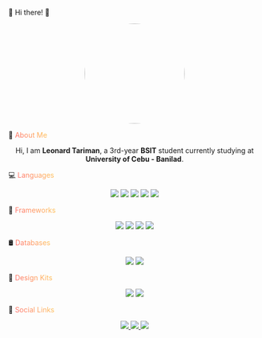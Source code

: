 🚀 Hi there! 👋
<p align="center"> <img src="https://github.com/user-attachments/assets/5211b712-c5aa-41f8-aefc-3a06c7a96ca1" width="200" style="border-radius: 50%;"/> </p>
📌 <span style="background: linear-gradient(45deg, #ff6b6b, #ffcc5c); -webkit-background-clip: text; color: transparent;">About Me</span>
<p align="center"> Hi, I am <b>Leonard Tariman</b>, a 3rd-year <b>BSIT</b> student currently studying at <b>University of Cebu - Banilad</b>. </p>
💻 <span style="background: linear-gradient(45deg, #ff6b6b, #ffcc5c); -webkit-background-clip: text; color: transparent;">Languages</span>
<p align="center"> <img src="https://img.shields.io/badge/C%23-239120?style=for-the-badge&logo=c-sharp&logoColor=white"/> <img src="https://img.shields.io/badge/Java-ED8B00?style=for-the-badge&logo=java&logoColor=white"/> <img src="https://img.shields.io/badge/JavaScript-F7DF1E?style=for-the-badge&logo=javascript&logoColor=black"/> <img src="https://img.shields.io/badge/Kotlin-7F52FF?style=for-the-badge&logo=kotlin&logoColor=white"/> <img src="https://img.shields.io/badge/Python-3776AB?style=for-the-badge&logo=python&logoColor=white"/> </p>
🚀 <span style="background: linear-gradient(45deg, #ff6b6b, #ffcc5c); -webkit-background-clip: text; color: transparent;">Frameworks</span>
<p align="center"> <img src="https://img.shields.io/badge/.NET-512BD4?style=for-the-badge&logo=dotnet&logoColor=white"/> <img src="https://img.shields.io/badge/Node.js-43853D?style=for-the-badge&logo=node.js&logoColor=white"/> <img src="https://img.shields.io/badge/React-20232A?style=for-the-badge&logo=react&logoColor=61DAFB"/> <img src="https://img.shields.io/badge/Robot-000000?style=for-the-badge&logo=robotframework&logoColor=white"/> </p>
🛢️ <span style="background: linear-gradient(45deg, #ff6b6b, #ffcc5c); -webkit-background-clip: text; color: transparent;">Databases</span>
<p align="center"> <img src="https://img.shields.io/badge/MySQL-4479A1?style=for-the-badge&logo=mysql&logoColor=white"/> <img src="https://img.shields.io/badge/MongoDB-47A248?style=for-the-badge&logo=mongodb&logoColor=white"/> </p>
🎨 <span style="background: linear-gradient(45deg, #ff6b6b, #ffcc5c); -webkit-background-clip: text; color: transparent;">Design Kits</span>
<p align="center"> <img src="https://img.shields.io/badge/Canva-00C4CC?style=for-the-badge&logo=canva&logoColor=white"/> <img src="https://img.shields.io/badge/Figma-F24E1E?style=for-the-badge&logo=figma&logoColor=white"/> </p>
🔗 <span style="background: linear-gradient(45deg, #ff6b6b, #ffcc5c); -webkit-background-clip: text; color: transparent;">Social Links</span>
<p align="center">
  <a href="https://www.facebook.com/leonaaaaard" target="_blank">
    <img src="https://img.shields.io/badge/Facebook-1877F2?style=for-the-badge&logo=facebook&logoColor=white" 
      style="transition: 0.3s; filter: brightness(1);" 
      onmouseover="this.style.filter='brightness(1.2)'" 
      onmouseout="this.style.filter='brightness(1)'" />
  </a>

  <a href="https://www.instagram.com/yunaaaard_/" target="_blank">
    <img src="https://img.shields.io/badge/Instagram-E4405F?style=for-the-badge&logo=instagram&logoColor=white" 
      style="transition: 0.3s; filter: brightness(1);" 
      onmouseover="this.style.filter='brightness(1.2)'" 
      onmouseout="this.style.filter='brightness(1)'" />
  </a>

  <a href="https://open.spotify.com/user/31fgweu34glpl2twxctda5wbylr4?si=2423c7e460de4a7b" target="_blank">
    <img src="https://img.shields.io/badge/Spotify-1DB954?style=for-the-badge&logo=spotify&logoColor=white" 
      style="transition: 0.3s; filter: brightness(1);" 
      onmouseover="this.style.filter='brightness(1.2)'" 
      onmouseout="this.style.filter='brightness(1)'" />
  </a>
</p>


